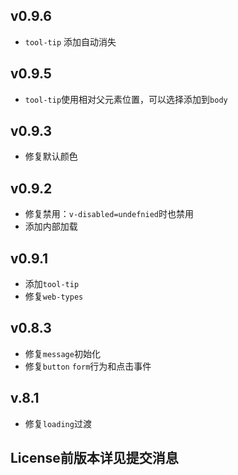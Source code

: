 ## v0.9.6

- `tool-tip` 添加自动消失

## v0.9.5

- `tool-tip`使用相对父元素位置，可以选择添加到`body`

## v0.9.3

- 修复默认颜色

## v0.9.2

- 修复禁用：`v-disabled=undefnied`时也禁用
- 添加内部加载

## v0.9.1

- 添加`tool-tip`
- 修复`web-types`

## v0.8.3

- 修复`message`初始化
- 修复`button` `form`行为和点击事件

## v.8.1

- 修复`loading`过渡

## License前版本详见提交消息
